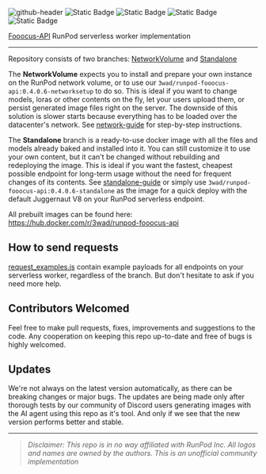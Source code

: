 ![github-header](https://github.com/qodeindustries/Quinn-AI/assets/66263283/bf8149b2-cdc3-4a59-96fb-1d272221ef70)
![Static Badge](https://img.shields.io/badge/API_version-0.4.0.6-blue) ![Static Badge](https://img.shields.io/badge/Fooocus_version-2.3.1-blue) ![Static Badge](https://img.shields.io/badge/API_coverage-100%25-vividgreen) ![Static Badge](https://img.shields.io/badge/API_tests-passed-vividgreen)

[Fooocus-API](https://github.com/mrhan1993/Fooocus-API) RunPod serverless worker implementation
___
Repository consists of two branches:
[NetworkVolume](https://github.com/davefojtik/RunPod-Fooocus-API/tree/NetworkVolume) and [Standalone](https://github.com/davefojtik/RunPod-Fooocus-API/tree/Standalone)

The **NetworkVolume** expects you to install and prepare your own instance on the RunPod network volume, or to use our `3wad/runpod-fooocus-api:0.4.0.6-networksetup` to do so. This is ideal if you want to change models, loras or other contents on the fly, let your users upload them, or persist generated image files right on the server. The downside of this solution is slower starts because everything has to be loaded over the datacenter's network. See [network-guide](https://github.com/davefojtik/RunPod-Fooocus-API/blob/NetworkVolume/docs/network-guide.md) for step-by-step instructions.

The **Standalone** branch is a ready-to-use docker image with all the files and models already baked and installed into it. You can still customize it to use your own content, but it can't be changed without rebuilding and redeploying the image. This is ideal if you want the fastest, cheapest possible endpoint for long-term usage without the need for frequent changes of its contents. See [standalone-guide](https://github.com/davefojtik/RunPod-Fooocus-API/blob/Standalone/docs/standalone-guide.md) or simply use `3wad/runpod-fooocus-api:0.4.0.6-standalone` as the image for a quick deploy with the default Juggernaut V8 on your RunPod serverless endpoint.

All prebuilt images can be found here: https://hub.docker.com/r/3wad/runpod-fooocus-api

## How to send requests
[request_examples.js](https://github.com/davefojtik/RunPod-Fooocus-API/blob/Standalone/docs/request_examples.js) contain example payloads for all endpoints on your serverless worker, regardless of the branch. But don't hesitate to ask if you need more help.

## Contributors Welcomed
Feel free to make pull requests, fixes, improvements and suggestions to the code. Any cooperation on keeping this repo up-to-date and free of bugs is highly welcomed.

## Updates
We're not always on the latest version automatically, as there can be breaking changes or major bugs. The updates are being made only after thorough tests by our community of Discord users generating images with the AI agent using this repo as it's tool. And only if we see that the new version performs better and stable.
___
> *Disclaimer: This repo is in no way affiliated with RunPod Inc. All logos and names are owned by the authors. This is an unofficial community implementation*
